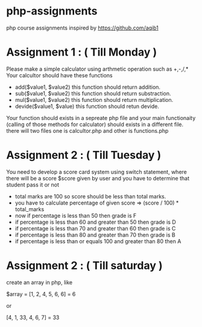 # php-assignments
php course assignments inspired by https://github.com/aqib1


# Assignment 1 : ( Till Monday )
Please make a simple calculator using arthmetic operation such as +,-,/,*
Your calcultor should have these functions 
  - add($value1, $value2) this function should return addition.
  - sub($value1, $value2) this function should return substraction.
  - mul($value1, $value2) this function should return multiplication.
  - devide($value1, $value) this function should retun devide.

Your function should exists in a sepreate php file and your main functionaity (calling of those methods for calculator) should exists
in a different file.
there will two files one is calcultor.php and other is functions.php

# Assignment 2 : ( Till Tuesday )
You need to develop a score card system using switch statement, where there will be a score $score given by user and you have to 
determine that student pass it or not
  - total marks are 100 so score should be less than total marks.
  - you have to calculate percentage of given score => (score / 100) * total_marks
  - now if percentage is less than 50 then grade is F
  - if percentage is less than 60 and greater than 50 then grade is D
  - if percentage is less than 70 and greater than 60 then grade is C
  - if percentage is less than 80 and greater than 70 then grade is B
  - if percentage is less than or equals 100 and greater than 80 then A 

# Assignment 2 : ( Till saturday )

create an array in php, like 

$array = [1, 2, 4, 5, 6, 6] = 6

or 

[4, 1, 33, 4, 6, 7] = 33 
 
